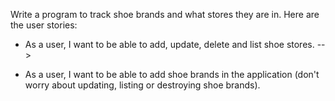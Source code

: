 Write a program to track shoe brands and what stores they are in. Here are the user stories:

* As a user, I want to be able to add, update, delete and list shoe stores. -->

* As a user, I want to be able to add shoe brands in the application (don't worry about updating, listing or destroying shoe brands).

<!-- * As a user, I want to be able to add shoe brands to a store to show where they are sold. -->

<!-- * As a user, I want to be able to see all of the brands a store sells on the individual store page. -->

<!-- * As a user, I want store names and shoe brands to be saved with a capital letter no matter how I enter them. -->

<!-- * As a user, I do not want stores and shoes to be saved if I enter a blank name.

Further Exploration

* Add styling and images to your site for an improved user experience
* Complete CRUD functionality for shoe brands
